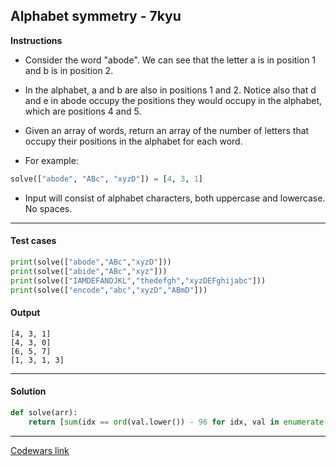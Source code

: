 ## Alphabet symmetry - 7kyu

**Instructions**

- Consider the word "abode". We can see that the letter a is in position 1 and b is in position 2.

- In the alphabet, a and b are also in positions 1 and 2. Notice also that d and e in abode occupy the positions they would occupy in the alphabet, which are positions 4 and 5.

- Given an array of words, return an array of the number of letters that occupy their positions in the alphabet for each word.

- For example:

```python
solve(["abode", "ABc", "xyzD"]) = [4, 3, 1]
```

- Input will consist of alphabet characters, both uppercase and lowercase. No spaces.

---

#### Test cases

```python
print(solve(["abode","ABc","xyzD"]))
print(solve(["abide","ABc","xyz"]))
print(solve(["IAMDEFANDJKL","thedefgh","xyzDEFghijabc"]))
print(solve(["encode","abc","xyzD","ABmD"]))
```

#### Output
```
[4, 3, 1]
[4, 3, 0]
[6, 5, 7]
[1, 3, 1, 3]
```

---

#### Solution

```python
def solve(arr):
    return [sum(idx == ord(val.lower()) - 96 for idx, val in enumerate(word, 1)) for word in arr]
```

---

[Codewars link](https://www.codewars.com/kata/59d9ff9f7905dfeed50000b0)

